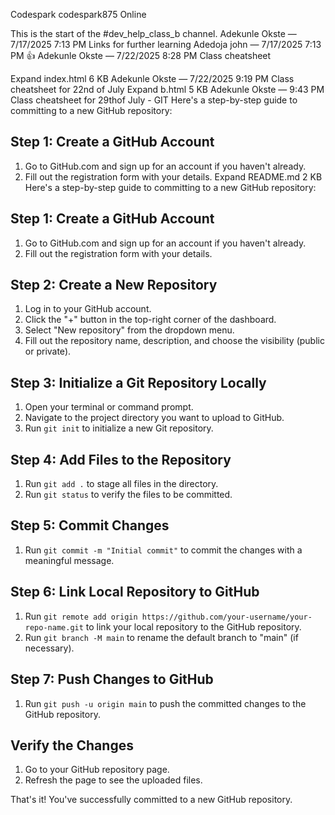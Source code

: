 Codespark
codespark875
Online

This is the start of the #dev_help_class_b channel. 
Adekunle Okste — 7/17/2025 7:13 PM
Links for further learning
Adedoja john — 7/17/2025 7:13 PM
👍
Adekunle Okste — 7/22/2025 8:28 PM
Class cheatsheet 
<!DOCTYPE html>
<html>
    <head>
        <meta charset="UTF-8"> 
        <meta name="viewport" content="width=device-width, initial-scale=1.0">
        <title>Isaac</title>
Expand
index.html
6 KB
Adekunle Okste — 7/22/2025 9:19 PM
Class cheatsheet for 22nd of July 
<!DOCTYPE html>
<html lang="en">
<head>
    <meta charset="UTF-8">
    <meta name="viewport" content="width=device-width, initial-scale=1.0">
    <title>Forms</title>
Expand
b.html
5 KB
Adekunle Okste — 9:43 PM
Class cheatsheet for 29thof July - GIT
Here's a step-by-step guide to committing to a new GitHub repository:

## Step 1: Create a GitHub Account
1. Go to GitHub.com and sign up for an account if you haven't already.
2. Fill out the registration form with your details.
Expand
README.md
2 KB
﻿
Here's a step-by-step guide to committing to a new GitHub repository:

## Step 1: Create a GitHub Account
1. Go to GitHub.com and sign up for an account if you haven't already.
2. Fill out the registration form with your details.

## Step 2: Create a New Repository
1. Log in to your GitHub account.
2. Click the "+" button in the top-right corner of the dashboard.
3. Select "New repository" from the dropdown menu.
4. Fill out the repository name, description, and choose the visibility (public or private).

## Step 3: Initialize a Git Repository Locally
1. Open your terminal or command prompt.
2. Navigate to the project directory you want to upload to GitHub.
3. Run `git init` to initialize a new Git repository.

## Step 4: Add Files to the Repository
1. Run `git add .` to stage all files in the directory.
2. Run `git status` to verify the files to be committed.

## Step 5: Commit Changes
1. Run `git commit -m "Initial commit"` to commit the changes with a meaningful message.

## Step 6: Link Local Repository to GitHub
1. Run `git remote add origin https://github.com/your-username/your-repo-name.git` to link your local repository to the GitHub repository.
2. Run `git branch -M main` to rename the default branch to "main" (if necessary).

## Step 7: Push Changes to GitHub
1. Run `git push -u origin main` to push the committed changes to the GitHub repository.

## Verify the Changes
1. Go to your GitHub repository page.
2. Refresh the page to see the uploaded files.

That's it! You've successfully committed to a new GitHub repository.
